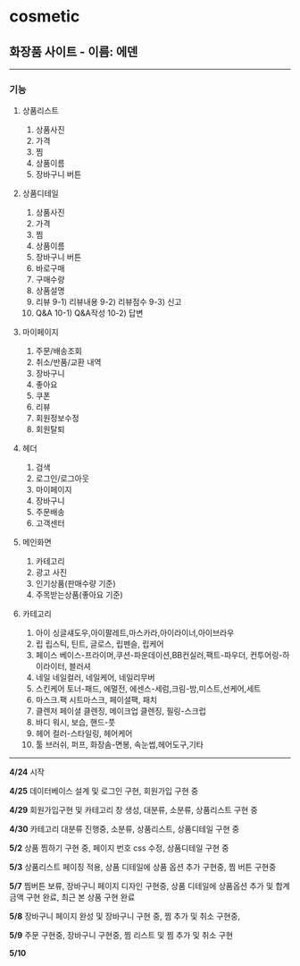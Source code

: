 # cosmetic
## 화장품 사이트 - 이름: 에덴
-----

### 기능


1. 상품리스트
	1) 상품사진
	2) 가격
	3) 찜
	4) 상품이름
	5) 장바구니 버튼



2. 상품디테일
	1) 상품사진
	2) 가격
	3) 찜
	4) 상품이름
	5) 장바구니 버튼
	6) 바로구매
	7) 구매수량
	8) 상품설명
	9) 리뷰
		9-1) 리뷰내용
		9-2) 리뷰점수
		9-3) 신고
	10) Q&A
		10-1) Q&A작성
		10-2) 답변
		


3. 마이페이지
 	1) 주문/배송조회
 	2) 취소/반품/교환 내역
 	3) 장바구니
 	4) 좋아요
 	5) 쿠폰
 	6) 리뷰
	7) 회원정보수정
	8) 회원탈퇴



4. 헤더
	1) 검색
	2) 로그인/로그아웃
	3) 마이페이지
	4) 장바구니
	5) 주문배송
	6) 고객센터



5. 메인화면
	1) 카테고리
	2) 광고 사진
	3) 인기상품(판매수량 기준)
	4) 주목받는상품(좋아요 기준)



6. 카테고리
	1) 아이
	싱글섀도우,아이팔레트,마스카라,아이라이너,아이브라우	
	2) 립
	립스틱, 틴트, 글로스, 립펜슬, 립케어
	3) 페이스
	베이스-프라이머,쿠션-파운데이션,BB컨실러,팩트-파우더, 컨투어링-하이라이터, 블러셔
	4) 네일
	네일컬러, 네일케어, 네일리무버
	5) 스킨케어
	토너-패드, 에멀전, 에센스-세럼,크림-밤,미스트,선케어,세트
	6) 마스크.팩
	시트마스크, 페이셜팩, 패치
	7) 클렌저
	페이셜 클렌징, 메이크업 클렌징, 필링-스크럽
	8) 바디
	워시, 보습, 핸드-풋
	9) 헤어
	컬러-스타일링, 헤어케어
	10) 툴
	브러쉬, 퍼프, 화장솜-면봉, 속눈썹,헤어도구,기타	

-----


**4/24** 시작


**4/25** 데이터베이스 설계 및 로그인 구현, 회원가입 구현 중


**4/29** 회원가입구현 및 카테고리 창 생성, 대분류, 소분류, 상품리스트 구현 중


**4/30** 카테고리 대분류 진행중, 소분류, 상품리스트, 상품디테일 구현 중


**5/2** 상품 찜하기 구현 중, 페이지 번호 css 수정, 상품디테일 구현 중


**5/3** 상품리스트 페이징 적용, 상품 디테일에 상품 옵션 추가 구현중, 찜 버튼 구현중  


**5/7** 찜버튼 보류, 장바구니 페이지 디자인 구현중, 상품 디테일에 상품옵션 추가 및 합계금액 구현 완료, 최근 본 상품 구현 완료


**5/8** 장바구니 페이지 완성 및 장바구니 구현 중, 찜 추가 및 취소 구현중, 


**5/9** 주문 구현중, 장바구니 구현중, 찜 리스트 및 찜 추가 및 취소 구현


**5/10** 



